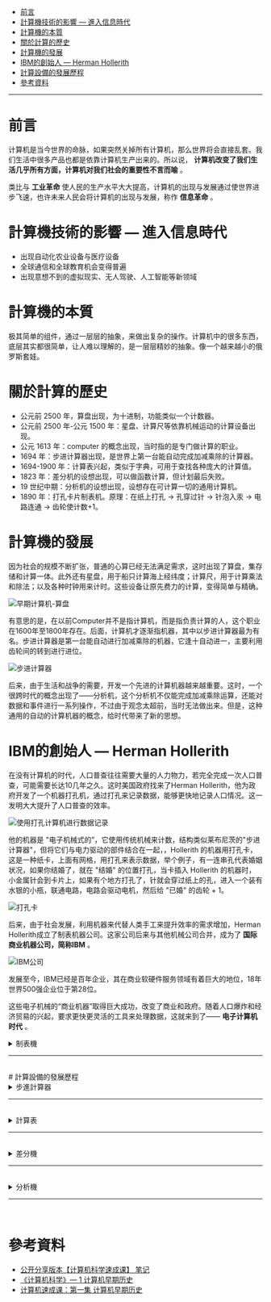 * [前言](#前言)
* [計算機技術的影響 — 進入信息時代](#計算機技術的影響進入信息時代)
* [計算機的本質](#計算機的本質)
* [關於計算的歷史](#關於計算的歷史)
* [計算機的發展](#計算機的發展)
* [IBM的創始人 — Herman Hollerith](#IBM的創始人HermanHollerith)
* [計算設備的發展歷程](#計算設備的發展歷程)
* [參考資料](#參考資料)

---

# 前言

计算机是当今世界的命脉，如果突然关掉所有计算机，那么世界将会直接乱套。我们生活中很多产品也都是依靠计算机生产出来的。所以说， **计算机改变了我们生活几乎所有方面，计算机对我们社会的重要性不言而喻** 。

类比与 **工业革命** 使人民的生产水平大大提高，计算机的出现与发展通过使世界进步飞速，也许未来人民会将计算机的出现与发展，称作 **信息革命** 。

# 計算機技術的影響&nbsp;—&nbsp;進入信息時代

- 出现自动化农业设备与医疗设备
- 全球通信和全球教育机会变得普遍
- 出现意想不到的虚拟现实、无人驾驶、人工智能等新领域

# 計算機的本質

极其简单的组件，通过一层层的抽象，来做出复杂的操作。计算机中的很多东西，底层其实都很简单，让人难以理解的，是一层层精妙的抽象。像一个越来越小的俄罗斯套娃。

# 關於計算的歷史

- 公元前 2500 年，算盘出现，为十进制，功能类似一个计数器。
- 公元前 2500 年-公元 1500 年：星盘、计算尺等依靠机械运动的计算设备出现。
- 公元 1613 年：computer 的概念出现，当时指的是专门做计算的职业。
- 1694 年：步进计算器出现，是世界上第一台能自动完成加减乘除的计算器。
- 1694-1900 年：计算表兴起，类似于字典，可用于查找各种庞大的计算值。
- 1823 年：差分机的设想出现，可以做函数计算，但计划最后失败。
- 19 世纪中期：分析机的设想出现，设想存在可计算一切的通用计算机。
- 1890 年：打孔卡片制表机。原理：在纸上打孔 → 孔穿过针 → 针泡入汞 → 电路连通 → 齿轮使计数+1。

# 計算機的發展

因为社会的规模不断扩张，普通的心算已经无法满足需求，这时出现了算盘，集存储和计算一体。此外还有星盘，用于船只计算海上经纬度；计算尺，用于计算乘法和除法；以及各种时钟用来计时。这些设备让原先费力的计算，变得简单与精确。

![早期计算机-算盘](https://github.com/aquariusCCA/ComputerScienceAndTechnology/blob/main/%E8%A8%88%E7%AE%97%E6%A9%9F%E7%A7%91%E5%AD%B8%E9%80%9F%E6%88%90%E8%AA%B2/%E8%A8%88%E7%AE%97%E6%A9%9F%E6%97%A9%E6%9C%9F%E6%AD%B7%E5%8F%B2/images/%E7%AE%97%E7%9B%A4.png?raw=true "早期计算机-算盘")

有意思的是，在以前Computer并不是指计算机，而是指负责计算的人，这个职业在1600年至1800年存在。后面，计算机才逐渐指机器，其中以步进计算器最为有名。步进计算器是第一台能自动进行加减乘除的机器，它逢十自动进一，主要利用齿轮间的转到进行进位。

![步进计算器](https://github.com/aquariusCCA/ComputerScienceAndTechnology/blob/main/%E8%A8%88%E7%AE%97%E6%A9%9F%E7%A7%91%E5%AD%B8%E9%80%9F%E6%88%90%E8%AA%B2/%E8%A8%88%E7%AE%97%E6%A9%9F%E6%97%A9%E6%9C%9F%E6%AD%B7%E5%8F%B2/images/%E6%AD%A5%E9%80%B2%E8%A8%88%E7%AE%97%E5%99%A8.png?raw=true "步进计算器")

后来，由于生活和战争的需要，开发一个先进的计算机器越来越重要。这时，一个很跨时代的概念出现了——分析机，这个分析机不仅能完成加减乘除运算，还能对数据和事件进行一系列操作，不过由于观念太超前，当时无法做出来。但是，这种通用的自动的计算机器的概念，给时代带来了新的思想。

# IBM的創始人&nbsp;—&nbsp;Herman&nbsp;Hollerith

在没有计算机的时代，人口普查往往需要大量的人力物力，若完全完成一次人口普查，可能需要长达10几年之久。这时美国政府找来了Herman Hollerith，他为政府开发了一个机器打孔机，通过打孔来记录数据，能够更快地记录人口情况。这一发明大大提升了人口普查的效率。

![使用打孔计算机进行数据记录](https://github.com/aquariusCCA/ComputerScienceAndTechnology/blob/main/%E8%A8%88%E7%AE%97%E6%A9%9F%E7%A7%91%E5%AD%B8%E9%80%9F%E6%88%90%E8%AA%B2/%E8%A8%88%E7%AE%97%E6%A9%9F%E6%97%A9%E6%9C%9F%E6%AD%B7%E5%8F%B2/images/%E4%BD%BF%E7%94%A8%E6%89%93%E5%AD%94%E8%AE%A1%E7%AE%97%E6%9C%BA%E8%BF%9B%E8%A1%8C%E6%95%B0%E6%8D%AE%E8%AE%B0%E5%BD%95.png?raw=true "使用打孔计算机进行数据记录")

他的机器是 "电子机械式的”，它使用传统机械来计数，结构类似莱布尼茨的"步进计算器"，但将它们与电力驱动的部件结合在一起，，Hollerith 的机器用打孔卡，这是一种纸卡，上面有网格，用打孔来表示数据，举个例子，有一连串孔代表婚姻状况，如果你结婚了，就在 "结婚" 的位置打孔，当卡插入 Hollerith 的机器时，小金属针会到卡片上，如果有个地方打孔了，针就会穿过纸上的孔，进入一个装有水银的小瓶，联通电路，电路会驱动电机，然后给 "已婚" 的齿轮 + 1。

![打孔卡](https://github.com/aquariusCCA/ComputerScienceAndTechnology/blob/main/%E8%A8%88%E7%AE%97%E6%A9%9F%E7%A7%91%E5%AD%B8%E9%80%9F%E6%88%90%E8%AA%B2/%E8%A8%88%E7%AE%97%E6%A9%9F%E6%97%A9%E6%9C%9F%E6%AD%B7%E5%8F%B2/images/%E6%89%93%E5%AD%94%E5%8D%A1.png?raw=true "打孔卡")

后来，由于社会发展，利用机器来代替人类手工来提升效率的需求增加，Herman Hollerith成立了制表机器公司。这家公司后来与其他机械公司合并，成为了 **国际商业机器公司，简称IBM** 。

![IBM公司](https://github.com/aquariusCCA/ComputerScienceAndTechnology/blob/main/%E8%A8%88%E7%AE%97%E6%A9%9F%E7%A7%91%E5%AD%B8%E9%80%9F%E6%88%90%E8%AA%B2/%E8%A8%88%E7%AE%97%E6%A9%9F%E6%97%A9%E6%9C%9F%E6%AD%B7%E5%8F%B2/images/IBM%E5%85%AC%E5%8F%B8.png?raw=true "IBM公司")

发展至今，IBM已经是百年企业，其在商业软硬件服务领域有着巨大的地位，18年世界500强企业位于第28位。

这些电子机械的“商业机器”取得巨大成功，改变了商业和政府。随着人口爆炸和经济贸易的兴起，要求更快更灵活的工具来处理数据，这就来到了—— **电子计算机时代** 。

<details>
  <summary>
    制表機
  </summary>

  - 制表机的工作是围绕穿孔卡片展开的：操作员先使用穿孔机制作穿孔卡片，再使用读卡装置识别卡片上的信息，机器自动完成统计并在示数表盘上实时显示结果，最后，将卡片投入分类箱的某一格中，进行分类存放，以供下次统计使用。

  - ![制表機](https://github.com/aquariusCCA/ComputerScienceAndTechnology/blob/main/%E8%A8%88%E7%AE%97%E6%A9%9F%E7%A7%91%E5%AD%B8%E9%80%9F%E6%88%90%E8%AA%B2/%E8%A8%88%E7%AE%97%E6%A9%9F%E6%97%A9%E6%9C%9F%E6%AD%B7%E5%8F%B2/images/%E5%88%B6%E8%A1%A8%E6%A9%9F.png?raw=true "制表機")
</details>

---
<br>
# 計算設備的發展歷程

<details>
  <summary>
    步進計算器
  </summary>

  - 1694年，德国博学家，Gottfried Leibniz 建造。这个机器有点像汽车里的里程表，不断累加里程数，是第一台能做 **加减乘除** 全部四种运算的机器，它的设计非常成功，以至于沿用了 3 个世纪。
  
  - "步进计算器"有点像汽车里的里程表，不断累加里程数，它有一连串可以转动的齿轮，每个齿轮有十个齿，代表数字 0 到 9，每当一个齿轮转过 9，它会转回 0，同时让旁边的齿轮前进 1 个齿，就像算盘超过 10 一样。做减法时，机器会反向运作，利用一些巧妙的机械结构，步进计算器也能做乘法和除法，乘法和除法实际上只是多个加法和减法，举例，17 除以 5，我们只要减5，减5，再减 5，直到不能再减 5，就知道了 $17=5*3+2$ 。

  - ![步進計算器2](https://github.com/aquariusCCA/ComputerScienceAndTechnology/blob/main/%E8%A8%88%E7%AE%97%E6%A9%9F%E7%A7%91%E5%AD%B8%E9%80%9F%E6%88%90%E8%AA%B2/%E8%A8%88%E7%AE%97%E6%A9%9F%E6%97%A9%E6%9C%9F%E6%AD%B7%E5%8F%B2/images/%E6%AD%A5%E9%80%B2%E8%A8%88%E7%AE%97%E5%99%A82.png?raw=true "步進計算器2")
  
  - ![步進計算器3](https://github.com/aquariusCCA/ComputerScienceAndTechnology/blob/main/%E8%A8%88%E7%AE%97%E6%A9%9F%E7%A7%91%E5%AD%B8%E9%80%9F%E6%88%90%E8%AA%B2/%E8%A8%88%E7%AE%97%E6%A9%9F%E6%97%A9%E6%9C%9F%E6%AD%B7%E5%8F%B2/images/%E6%AD%A5%E9%80%B2%E8%A8%88%E7%AE%97%E5%99%A83.png?raw=true "步進計算器3")
 
  - ![步進計算器4](https://github.com/aquariusCCA/ComputerScienceAndTechnology/blob/main/%E8%A8%88%E7%AE%97%E6%A9%9F%E7%A7%91%E5%AD%B8%E9%80%9F%E6%88%90%E8%AA%B2/%E8%A8%88%E7%AE%97%E6%A9%9F%E6%97%A9%E6%9C%9F%E6%AD%B7%E5%8F%B2/images/%E6%AD%A5%E9%80%B2%E8%A8%88%E7%AE%97%E5%99%A84.png?raw=true "步進計算器4")
  
  - ![步進計算器5](https://github.com/aquariusCCA/ComputerScienceAndTechnology/blob/main/%E8%A8%88%E7%AE%97%E6%A9%9F%E7%A7%91%E5%AD%B8%E9%80%9F%E6%88%90%E8%AA%B2/%E8%A8%88%E7%AE%97%E6%A9%9F%E6%97%A9%E6%9C%9F%E6%AD%B7%E5%8F%B2/images/%E6%AD%A5%E9%80%B2%E8%A8%88%E7%AE%97%E5%99%A85.png?raw=true "步進計算器5")
</details>

---
<br>

<details>
  <summary>
    計算表
  </summary>

  - 不幸的是，即使有机械计算器，大多数实际问题都需要经过多步计算才能得出答案，算一个结果可能要几小时甚至几天，而且这些手工制作的机器非常昂贵，大部分人买不起，所以在 20 世纪以前，大部分人会用预先算好的计算表，这些计算表由之前说的 **人力计算器** 编撰。

  - ![計算表](https://github.com/aquariusCCA/ComputerScienceAndTechnology/blob/main/%E8%A8%88%E7%AE%97%E6%A9%9F%E7%A7%91%E5%AD%B8%E9%80%9F%E6%88%90%E8%AA%B2/%E8%A8%88%E7%AE%97%E6%A9%9F%E6%97%A9%E6%9C%9F%E6%AD%B7%E5%8F%B2/images/%E8%A8%88%E7%AE%97%E8%A1%A8.png?raw=true "計算表")

  - 如果你想知道 867,5309 的平方根，与其花一整天来手摇 "步进计算器”，你可以花一分钟在表里找答案，速度和准确性在战场上尤为重要，因此军队很早就开始用计算解决复杂问题，如何精确瞄准炮弹是一个很难的问题，19 世纪，这些炮弹的射程可以达到 1 公里以上。因为风力，温度，大气压力会不断变化，想打中船一样大的物体也非常困难，于是出现了射程表，炮手可以查环境条件和射击距，然后这张表会告诉他们，角度要设成多少，这些射程表很管用，二战中被广泛应用。问题是如果改了大炮或炮弹的设计，就要算一张新表，这样很耗时而且会出错。

  - ![射程表](https://github.com/aquariusCCA/ComputerScienceAndTechnology/blob/main/%E8%A8%88%E7%AE%97%E6%A9%9F%E7%A7%91%E5%AD%B8%E9%80%9F%E6%88%90%E8%AA%B2/%E8%A8%88%E7%AE%97%E6%A9%9F%E6%97%A9%E6%9C%9F%E6%AD%B7%E5%8F%B2/images/%E5%B0%84%E7%A8%8B%E8%A1%A8.png?raw=true "射程表")
</details>

---
<br>

<details>
  <summary>
    差分機
  </summary>

  - Charles Babbage 在 1822 年写了一篇论文，向皇家天文学会指出了这个问题，标题叫： "机械在天文与计算表中的应用”，Charles Babbage 提出了一种新型机械装置叫 "差分机”，一个更复杂的机器，能近似多项式，多项式描述了几个变量之间的关系，比如射程和大气压力，多项式也可以用于近似对数和三角函数，这些函数手算相当麻烦，Charles Babbage 在 1823 年开始建造差分机，并在接下来二十年，试图制造和组装 25,000 个零件，总重接近 15 吨，不幸的是，该项目最终放弃了。

  - ![差分機示意圖1](https://github.com/aquariusCCA/ComputerScienceAndTechnology/blob/main/%E8%A8%88%E7%AE%97%E6%A9%9F%E7%A7%91%E5%AD%B8%E9%80%9F%E6%88%90%E8%AA%B2/%E8%A8%88%E7%AE%97%E6%A9%9F%E6%97%A9%E6%9C%9F%E6%AD%B7%E5%8F%B2/images/%E5%B7%AE%E5%88%86%E6%A9%9F%E7%A4%BA%E6%84%8F%E5%9C%961.png?raw=true "差分機示意圖1")

  - 但在 1991 年，历史学家根据 Charles Babbage 的草稿做了一个差分机，而且它还管用！

  - ![差分機示意圖2](https://github.com/aquariusCCA/ComputerScienceAndTechnology/blob/main/%E8%A8%88%E7%AE%97%E6%A9%9F%E7%A7%91%E5%AD%B8%E9%80%9F%E6%88%90%E8%AA%B2/%E8%A8%88%E7%AE%97%E6%A9%9F%E6%97%A9%E6%9C%9F%E6%AD%B7%E5%8F%B2/images/%E5%B7%AE%E5%88%86%E6%A9%9F%E7%A4%BA%E6%84%8F%E5%9C%962.png?raw=true "差分機示意圖2")
</details>

---
<br>

<details>
  <summary>
    分析機
  </summary>

  - 在差分机的建造期间，Charles Babbage 构想了一个更复杂的机器 - 分析机，不像差分机、步进计算器、以前的其他计算设备，分析机是 "通用计算机”，它可以做很多事情，不只是一种特定运算，甚至可以给它数据，然后按顺序执行一系列操作，它有内存，甚至還有一台很原始的打印机。
  
  - 就像差分机，这台机器太超前了，所以没有建成，然而，这种 "自动计算机" 的概念  ⇒  计算机可以自动完成一系列操作，是个跨时代的概念，预示着计算机程序的诞生，英国数学家 Ada Lovelace 给分析机写了假想的程序，她说："未来会诞生一门全新的，强大的，专为分析所用的语言”，因此 Ada 被认为是世上第一位程序员。分析机激励了第一代计算机科学家，这些计算机科学家把很多 Charles Babbage 的点子融入到他们的机器，所以 Charles Babbage 经常被认为是 **计算之父** 。

  - ![分析機示意圖](https://github.com/aquariusCCA/ComputerScienceAndTechnology/blob/main/%E8%A8%88%E7%AE%97%E6%A9%9F%E7%A7%91%E5%AD%B8%E9%80%9F%E6%88%90%E8%AA%B2/%E8%A8%88%E7%AE%97%E6%A9%9F%E6%97%A9%E6%9C%9F%E6%AD%B7%E5%8F%B2/images/%E5%88%86%E6%9E%90%E6%A9%9F%E7%A4%BA%E6%84%8F%E5%9C%96.png?raw=true "分析機示意圖")
</details>

---
<br>

# 參考資料
  - [公开分享版本【计算机科学速成课】 笔记](https://shimo.im/docs/PJAUY30F1uYksv0h/read "公开分享版本【计算机科学速成课】 笔记")
  - [《计算机科学》— 1 计算机早期历史](https://zhuanlan.zhihu.com/p/396286080 "《计算机科学》— 1 计算机早期历史")
  - [计算机速成课：第一集 计算机早期历史 ](https://www.cnblogs.com/zxxsteven/p/14827664.html "计算机速成课：第一集 计算机早期历史 ")